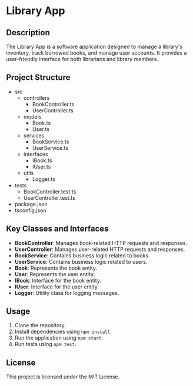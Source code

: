 # Library App

## Description
The Library App is a software application designed to manage a library's inventory, track borrowed books, and manage user accounts. It provides a user-friendly interface for both librarians and library members.

## Project Structure
- src
  - controllers
    - BookController.ts
    - UserController.ts
  - models
    - Book.ts
    - User.ts
  - services
    - BookService.ts
    - UserService.ts
  - interfaces
    - IBook.ts
    - IUser.ts
  - utils
    - Logger.ts
- tests
  - BookController.test.ts
  - UserController.test.ts
- package.json
- tsconfig.json

## Key Classes and Interfaces
- **BookController**: Manages book-related HTTP requests and responses.
- **UserController**: Manages user-related HTTP requests and responses.
- **BookService**: Contains business logic related to books.
- **UserService**: Contains business logic related to users.
- **Book**: Represents the book entity.
- **User**: Represents the user entity.
- **IBook**: Interface for the book entity.
- **IUser**: Interface for the user entity.
- **Logger**: Utility class for logging messages.

## Usage
1. Clone the repository.
2. Install dependencies using `npm install`.
3. Run the application using `npm start`.
4. Run tests using `npm test`.

## License
This project is licensed under the MIT License.
